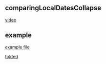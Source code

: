 ## comparingLocalDatesCollapse

[video](https://www.youtube.com/watch?v=tKPpmxqYpGg)

## example

[example file](https://github.com/AntoniRokitnicki/AdvancedExpressionFolding/blob/master/examples/data/LocalDateTestData.java)

[folded](https://github.com/AntoniRokitnicki/AdvancedExpressionFolding/blob/master/folded/LocalDateTestData-folded.java)

